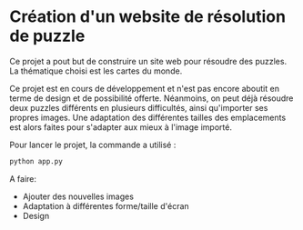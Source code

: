 # Création d'un website de résolution de puzzle

Ce projet a pout but de construire un site web pour résoudre des puzzles. 
La thématique choisi est les cartes du monde.

Ce projet est en cours de développement et n'est pas encore aboutit en terme de design et de possibilité offerte. 
Néanmoins, on peut déjà résoudre deux puzzles différents en plusieurs difficultés, ainsi qu'importer ses propres images. 
Une adaptation des différentes tailles des emplacements est alors faites pour s'adapter aux mieux à l'image importé.


Pour lancer le projet, la commande a utilisé :
```bash
python app.py
``` 


A faire:
- Ajouter des nouvelles images 
- Adaptation à différentes forme/taille d'écran
- Design